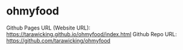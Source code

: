 # ohmyfood

Github Pages URL (Website URL): https://tarawicking.github.io/ohmyfood/index.html
Github Repo URL: https://github.com/tarawicking/ohmyfood
